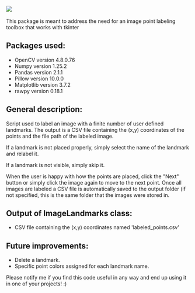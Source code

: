 ![](https://github.com/AdrianUng/place_labels/blob/master/repo_snap2.png)
<br/><br/>
This package is meant to address the need for an image point labeling toolbox that works with tkinter
## Packages used:
- OpenCV version 4.8.0.76
- Numpy version 1.25.2
- Pandas version 2.1.1
- Pillow version 10.0.0
- Matplotlib version 3.7.2
- rawpy version 0.18.1

## General description:

Script used to label an image with a finite number of user defined landmarks. The output is a CSV file containing the (x,y) coordinates of the points and the file path of the labeled image.

If a landmark is not placed properly, simply select the name of the landmark and relabel it.

If a landmark is not visible, simply skip it.

When the user is happy with how the points are placed, click the "Next" button or simply click the image again to move to the next point. Once all images are labeled a CSV file is automatically saved to the output folder (if not specified, this is the same folder that the images were stored in.


## Output of ImageLandmarks class:
- CSV file containing the (x,y) coordinates named 'labeled_points.csv'

## Future improvements:
- Delete a landmark.
- Specific point colors assigned for each landmark name.

Please notify me if you find this code useful in any way and end up using it in one of your projects! :)

